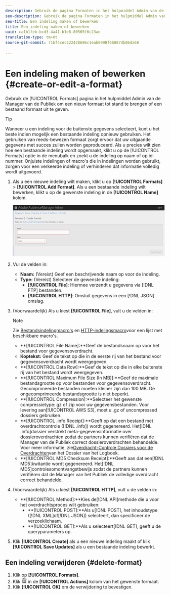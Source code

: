 ```yaml
---
description: Gebruik de pagina Formaten in het hulpmiddel Admin van de Manager van de Publiek om een nieuw formaat tot stand te brengen of een bestaand formaat uit te geven.
seo-description: Gebruik de pagina Formaten in het hulpmiddel Admin van de Manager van de Publiek om een nieuw formaat tot stand te brengen of een bestaand formaat uit te geven.
seo-title: Een indeling maken of bewerken
title: Een indeling maken of bewerken
uuid: ca1b1feb-bcd3-4a41-b1e8-80565f6c23ae
translation-type: tm+mt
source-git-commit: 71bf4cec222428686c1eab0998f66887db06da68

---
```



# Een indeling maken of bewerken {#create-or-edit-a-format}

Gebruik de [!UICONTROL Formats] pagina in het hulpmiddel Admin van de Manager van de Publiek om een nieuw formaat tot stand te brengen of een bestaand formaat uit te geven.

<!-- t_create_format.xml -->

>[!TIP]
>
>Wanneer u een indeling voor de buitenste gegevens selecteert, kunt u het beste indien mogelijk een bestaande indeling opnieuw gebruiken. Het gebruiken van reeds-bewezen formaat zorgt ervoor dat uw uitgaande gegevens met succes zullen worden geproduceerd. Als u precies wilt zien hoe een bestaande indeling wordt opgemaakt, klikt u op de [!UICONTROL Formats] optie in de menubalk en zoekt u de indeling op naam of op id-nummer. Onjuiste indelingen of macro&#39;s die in indelingen worden gebruikt, zorgen voor een verkeerde indeling of verhinderen dat informatie volledig wordt uitgevoerd.

1. Als u een nieuwe indeling wilt maken, klikt u op **[!UICONTROL Formats]** > **[!UICONTROL Add Format]**. Als u een bestaande indeling wilt bewerken, klikt u op de gewenste indeling in de **[!UICONTROL Name]** kolom.

   ![](assets/create_format.png)

1. Vul de velden in:
   * **Naam:** (Vereist) Geef een beschrijvende naam op voor de indeling.
   * **Type:** (Vereist) Selecteer de gewenste indeling:
      * **[!UICONTROL File]**: Hiermee verzendt u gegevens via [!DNL FTP] bestanden.
      * **[!UICONTROL HTTP]**: Omsluit gegevens in een [!DNL JSON] omslag.

1. (Voorwaardelijk) Als u kiest **[!UICONTROL File]**, vult u de velden in:

   >[!NOTE]
   >
   >Zie [Bestandsindelingmacro&#39;s](../formats/file-formats.md#concept_A867101505074418A58DE325949E5089) en [HTTP-indelingsmacro](../formats/web-formats.md#reference_C392124A5F3F42E49F8AADDBA601ADFE)voor een lijst met beschikbare macro&#39;s.

   * **[!UICONTROL File Name]:**Geef de bestandsnaam op voor het bestand voor gegevensoverdracht.
   * **Koptekst:** Geef de tekst op die in de eerste rij van het bestand voor gegevensoverdracht wordt weergegeven.
   * **[!UICONTROL Data Row]:**Geef de tekst op die in elke buitenste rij van het bestand wordt weergegeven.
   * **[!UICONTROL Maximum File Size (In MB)]:**Geef de maximale bestandsgrootte op voor bestanden voor gegevensoverdracht. Gecomprimeerde bestanden moeten kleiner zijn dan 100 MB. De ongecomprimeerde bestandsgrootte is niet beperkt.
   * **[!UICONTROL Compression]:**Selecteer het gewenste compressietype: gz of zip voor uw gegevensbestanden. Voor levering aan[!UICONTROL AWS S3], moet u .gz of uncompressed dossiers gebruiken.
   * **[!UICONTROL .info Receipt]:**Geeft op dat een bestand met overdrachtcontrole ([!DNL .info]) wordt gegenereerd. Het[!DNL .info]dossier verstrekt meta-gegevensinformatie over dossieroverdrachten zodat de partners kunnen verifiëren dat de Manager van de Publiek correct dossieroverdrachten behandelde. Voor meer informatie, zie[Overdracht-Controle Dossiers voor de Overdrachten](https://marketing.adobe.com/resources/help/en_US/aam/c_s2s_add_transfer_control_files.html)van het Dossier van het Logboek.
   * **[!UICONTROL MD5 Checksum Receipt]:**Geeft aan dat een[!DNL MD5]kwitantie wordt gegenereerd. Het[!DNL MD5]controlesomontvangstbewijs zodat de partners kunnen verifiëren dat de Manager van het Publiek de volledige overdracht correct behandelde.

1. (Voorwaardelijk) Als u kiest **[!UICONTROL HTTP]**, vult u de velden in:

   * **[!UICONTROL Method]:**Kies de[!DNL API]methode die u voor het overdrachtsproces wilt gebruiken:
      * **[!UICONTROL POST]:**Als u[!DNL POST], het inhoudstype ([!DNL XML]of[!DNL JSON]) selecteert, dan specificeer de verzoeklichaam.
      * **[!UICONTROL GET]:**Als u selecteert[!DNL GET], geeft u de queryparameters op.

1. Klik **[!UICONTROL Create]** als u een nieuwe indeling maakt of klik **[!UICONTROL Save Updates]** als u een bestaande indeling bewerkt.

## Een indeling verwijderen {#delete-format}

1. Klik op **[!UICONTROL Formats]**.
2. Klik ![](assets/icon_delete.png) in de **[!UICONTROL Actions]** kolom van het gewenste formaat.
3. Klik **[!UICONTROL OK]** om de verwijdering te bevestigen.
